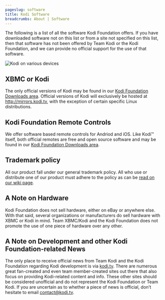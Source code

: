 ```yaml
---
pageslug: software
title: Kodi Software
breadcrumbs: About | Software
---
```


The following is a list of all the software Kodi Foundation offers. If you have downloaded software not on this list or from a site not specified on this list, then that software has not been offered by Team Kodi or the Kodi Foundation, and we can provide no official support for the use of that software.

![Kodi on various devices](/images/software--devices.jpeg)

## XBMC or Kodi

The only official versions of Kodi may be found in our [Kodi Foundation Downloads area](/download). Official versions of Kodi will exclusively be hosted at <http://mirrors.kodi.tv>, with the exception of certain specific Linux distributions.

## Kodi Foundation Remote Controls

We offer software based remote controls for Andriod and iOS. Like Kodi™ itself, both official remotes are free and open source software and may be found in our [Kodi Foundation Downloads area](/download).

## Trademark policy

All our product fall under our general trademark policy. All who use or distribute one of our product must adhere to the policy as can be [read on our wiki page](http://kodi.wiki/view/Official:Trademark_Policy).

## A Note on Hardware

Kodi Foundation does not sell hardware, either on eBay or anywhere else. With that said, several organizations or manufacturers do sell hardware with XBMC or Kodi in mind. Team XBMC/Kodi and the Kodi Foundation does not promote the use of one piece of hardware over any other.

## A Note on Development and other Kodi Foundation-related News

The only place to receive official news from Team Kodi and the Kodi Foundation regarding Kodi development is via [kodi.tv](/). There are numerous great fan-created and even team member-created sites out there that also focus on providing Kodi-related content and info. These other sites should be considered unofficial and do not represent the Kodi Foundation or Team Kodi. If you are uncertain as to whether a piece of news is official, don’t hesitate to email [contact@kodi.tv](mailto:contact@kodi.tv).
